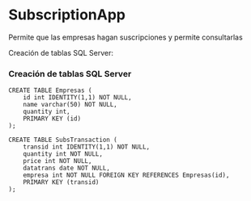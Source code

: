 # SubscriptionApp
Permite que las empresas hagan suscripciones y permite consultarlas

Creación de tablas SQL Server:


### Creación de tablas SQL Server ###

```
CREATE TABLE Empresas (
    id int IDENTITY(1,1) NOT NULL,
    name varchar(50) NOT NULL,
    quantity int,
    PRIMARY KEY (id)
);
```

```
CREATE TABLE SubsTransaction (
	transid int IDENTITY(1,1) NOT NULL,
	quantity int NOT NULL,
	price int NOT NULL,
	datatrans date NOT NULL,
	empresa int NOT NULL FOREIGN KEY REFERENCES Empresas(id),
	PRIMARY KEY (transid)
);
```
